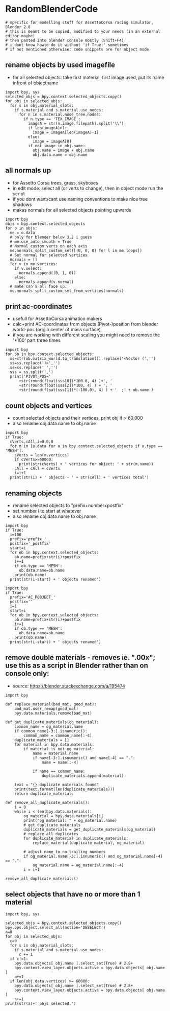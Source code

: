 # RandomBlenderCode

```
# specific for modelling stuff for AssettoCorsa racing simulator, Blender 2.8
# this is meant to be copied, modified to your needs (in an external editor maybe)
# then pasted into blender console mostly (Shift+F4)
# i dont know howto do it without 'if True:' sometimes
# if not mentioned otherwise: code snippets are for object mode
```

## rename objects by used imagefile
 - for all selected objects: take first material, first image used, put its name infront of objectname
```
import bpy, sys
selected_objs = bpy.context.selected_objects.copy()
for obj in selected_objs:
  for s in obj.material_slots:
    if s.material and s.material.use_nodes:
      for n in s.material.node_tree.nodes:
        if n.type == 'TEX_IMAGE':
          imageA = str(n.image.filepath).split('\\')
          if len(imageA)>1:
            image = imageA[len(imageA)-1]
          else:
            image = imageA[0]
          if not image in obj.name:
            obj.name = image + obj.name
            obj.data.name = obj.name
```

## all normals up
 - for Assetto Corsa trees, grass, skyboxes
 - in edit mode: select all (or verts to change), then in object mode run the script
 - if you dont want/cant use naming conventions to make nice tree shadows
 - makes normals for all selected objects pointing upwards
```
import bpy
objs = bpy.context.selected_objects
for o in objs:
  me = o.data
  # only for blender below 3.2 i guess
  # me.use_auto_smooth = True
  # Normal custom verts on each axis
  me.normals_split_custom_set([(0, 0, 0) for l in me.loops])
  # Set normal for selected vertices
  normals = []
  for v in me.vertices:
    if v.select:
      normals.append((0, 1, 0))
    else:
      normals.append(v.normal)
  # make csn's all face up.
  me.normals_split_custom_set_from_vertices(normals)
```

## print ac-coordinates
 - usefull for AssettoCorsa animation makers
 - calc+print AC-coordinates from objects (Pivot-)position from blender world-pos (origin center of mass surface)
 - if you are working with different scaling you might need to remove the '*100' part three times
```
import bpy
for ob in bpy.context.selected_objects:
  ss=str(ob.matrix_world.to_translation()).replace('<Vector (','')
  ss=ss.replace(')>','')
  ss=ss.replace(' ','')
  sss = ss.split(',')
  print('PIVOT_POS='
      +str(round(float(sss[0])*100.0, 4) )+', '
      +str(round(float(sss[2])*100, 4) ) + ', '
      +str(round(float(sss[1])*(-100.0), 4) ) + '  ;' + ob.name )
```

## count objects and vertices
 - count selected objects and their vertices, print obj if > 60.000
 - also rename obj.data.name to obj.name
```
import bpy
if True:
  cVerts,cAll,i=0,0,0
  for m in [o.data for o in bpy.context.selected_objects if o.type == 'MESH']:
    cVerts = len(m.vertices)
    if cVerts>=60000:
      print(str(cVerts) + ' vertices for object: ' + str(m.name))
    cAll = cAll + cVerts
    i=i+1
  print(str(i) + ' objects - ' + str(cAll) + ' vertices total')
```

## renaming objects
 - rename selected objects to "prefix+number+postfix"
 - set number i to start at whatever
 - also rename obj.data.name to obj.name
```
import bpy
if True:
  i=100
  prefix='prefix_'
  postfix='_postfix'
  start=i
  for ob in bpy.context.selected_objects:
    ob.name=prefix+str(i)+postfix
    i+=1
    if ob.type == 'MESH':
      ob.data.name=ob.name
    print(ob.name)
  print(str(i-start) + ' objects renamed')
```
```
import bpy
if True:
  prefix='AC_POBJECT_'
  postfix=''
  i=1
  start=i
  for ob in bpy.context.selected_objects:
    ob.name=prefix+str(i)+postfix
    i+=1
    if ob.type == 'MESH':
      ob.data.name=ob.name
    print(ob.name)
  print(str(i-start) + ' objects renamed')
```
## remove double materials - removes ie. ".00x"; use this as a script in Blender rather than on console only:
  - source: https://blender.stackexchange.com/a/195474
```
import bpy

def replace_material(bad_mat, good_mat):
    bad_mat.user_remap(good_mat)
    bpy.data.materials.remove(bad_mat)

def get_duplicate_materials(og_material):
    common_name = og_material.name
    if common_name[-3:].isnumeric():
        common_name = common_name[:-4]
    duplicate_materials = []
    for material in bpy.data.materials:
        if material is not og_material:
            name = material.name
            if name[-3:].isnumeric() and name[-4] == ".":
                name = name[:-4]

            if name == common_name:
                duplicate_materials.append(material)

    text = "{} duplicate materials found"
    print(text.format(len(duplicate_materials)))
    return duplicate_materials

def remove_all_duplicate_materials():
    i = 0
    while i < len(bpy.data.materials):
        og_material = bpy.data.materials[i]
        print("og material: " + og_material.name)
        # get duplicate materials
        duplicate_materials = get_duplicate_materials(og_material)
        # replace all duplicates
        for duplicate_material in duplicate_materials:
            replace_material(duplicate_material, og_material)

        # adjust name to no trailing numbers
        if og_material.name[-3:].isnumeric() and og_material.name[-4] == ".":
            og_material.name = og_material.name[:-4]
        i = i+1

remove_all_duplicate_materials()
```


## select objects that have no or more than 1 material
```
import bpy, sys

selected_objs = bpy.context.selected_objects.copy()
bpy.ops.object.select_all(action='DESELECT')
a=0
for obj in selected_objs:
  c=0
  for s in obj.material_slots:
    if s.material and s.material.use_nodes:
      c += 1
  if c!=1:
    bpy.data.objects[ obj.name ].select_set(True) # 2.8+
    bpy.context.view_layer.objects.active = bpy.data.objects[ obj.name ]
    a+=1
  if len(obj.data.vertices) >= 60000:
    bpy.data.objects[ obj.name ].select_set(True) # 2.8+
    bpy.context.view_layer.objects.active = bpy.data.objects[ obj.name ]
    a+=1
print(str(a)+' objs selected.')
```
